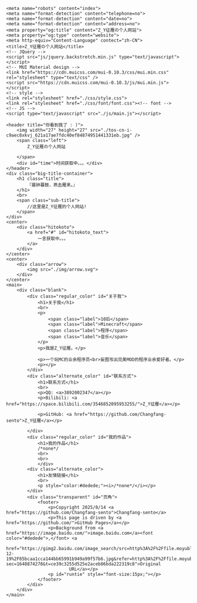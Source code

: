 
<!DOCTYPE html>
<html lang="zh">

<head>
	<meta charset="UTF-8">
	<meta http-equiv="X-UA-Compatible" content="IE=edge">
	<meta name="viewport" content="width=device-width, initial-scale=1.0">
	<meta name="description" content="欢迎来访Z_Y征雁的个人网站！">
    <meta name="keywords" content="Z_Y,Z_Y征雁,Xiao_Hui,小辉">

    <meta name="robots" content="index">
	<meta name="format-detection" content="telephone=no">
	<meta name="format-detection" content="date=no">
	<meta name="format-detection" content="address=no">
	<meta property="og:title" content="Z_Y征雁の个人网站">
	<meta property="og:type" content="website">
    <meta http-equiv="Content-Language" contect="zh-CN">
	<title>Z_Y征雁の个人网站</title>
	<!-- JQuery -->
	<script src="js/jquery.backstretch.min.js" type="text/javascript"></script>
	<!-- MUI Material design -->
	<link href="https://cdn.muicss.com/mui-0.10.3/css/mui.min.css" rel="stylesheet" type="text/css" />
	<script src="https://cdn.muicss.com/mui-0.10.3/js/mui.min.js"></script>
	<!-- style -->
	<link rel="stylesheet" href="./css/style.css">
	<link rel="stylesheet" href="./css/font/font.css"><!-- font -->
	<!-- JS -->
	<script type="text/javascript" src="./js/main.js"></script>
</head>

<body onload="console_welcome()">

	<header title="你看到我了 : )">
		<img width="27" height="27" src="./tos-cn-i-c9aec8xkvj_621a17ae7fdc40ef84874951441331eb.jpg" />
		<span class="left">
			Z_Y征雁の个人网站

		</span>
		<div id="time">时间获取中。。。</div>
	</header>
	<div class="big-title-container">
		<h1 class="title">
			『晨钟暮鼓，燕去雁来。』
		</h1>
		<br>
		<span class="sub-title">
			//这里是Z_Y征雁的个人网站!
		</span>
	</div>
	<center>
		<div class="hitokoto">
			<a href="#" id="hitokoto_text">
				一言获取中。。。
			</a>
		</div>
	</center>
	<center>
		<div class="arrow">
			<img src="./img/arrow.svg">
		</div>
	</center>
	<main>
		<div class="blank">
			<div class="regular_color" id="关于我">
				<h1>关于我</h1>
				<br>
				<p>
					<span class="label">10后</span>
					<span class="label">Minecraft</span>
					<span class="label">程序</span>
					<span class="label">音乐</span>
				</p>
				<p>我是Z_Y征雁。</p>

				<p>一个玩MC的业余程序员<br>妄图写出完美MOD的程序业余爱好者。</p>
				<p></p>
			</div>
			<div class="alternate_color" id="联系方式">
				<h1>联系方式</h1>
				<br>
				<p>QQ: <a>3892002347</a></p>
				<p>Bilibili: <a href="https://space.bilibili.com/3546852095953255/">Z_Y征雁</a></p>

				<p>GitHub: <a href="https://github.com/Changfang-sento">Z_Y征雁</a></p>

			</div>
			<div class="regular_color" id="我的作品">
				<h1>我的作品</h1>
				/*none*/
				<br>
				<br>
				</div>
			<div class="alternate_color">
				<h1>友情链接</h1>
				<br>
				<p style="color:#dedede;"><i>/*none*/</i></p>
			</div>
			<div class="transparent" id="页角">
				<footer>
					<p>Copyright 2025/8/14 <a href="https://github.com/Changfang-sento">Changfang-sento</a>
					<p>This page is driven by <a href="https://github.com/">GitHub Pages</a></p>
					<p>Background from <a href="https://image.baidu.com/">image.baidu.com</a><font color="#dedede">,</font> <a
							href="https://gimg2.baidu.com/image_search/src=http%3A%2F%2Ffile.moyublog.com%2Fd%2Ffile%2F2020-12-19%2F85bcaa1cca144bb65991b949a99f57b6.jpg&refer=http%3A%2F%2Ffile.moyublog.com&app=2002&size=f9999,10000&q=a80&n=0&g=0n&fmt=jpeg?sec=1648874278&t=ce39c3255d525e2aceb86bda222319c8">Original
							URL</a></p>
					<p id="runtie" style="font-size:15px;"></p>
				</footer>
			</div>
		</div>
	</main>
</body>

</html>
<!-- background: url('https://gimg2.baidu.com/image_search/src=http%3A%2F%2Ffile.moyublog.com%2Fd%2Ffile%2F2020-12-19%2F85bcaa1cca144bb65991b949a99f57b6.jpg&refer=http%3A%2F%2Ffile.moyublog.com&app=2002&size=f9999,10000&q=a80&n=0&g=0n&fmt=jpeg?sec=1648874278&t=ce39c3255d525e2aceb86bda222319c8') no-repeat center center fixed; -->


